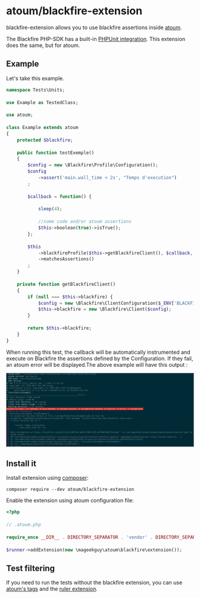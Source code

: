 # atoum/blackfire-extension

blackfire-extension allows you to use blackfire assertions inside [atoum](https://github.com/atoum/atoum).

The Blackfire PHP-SDK has a built-in [PHPUnit integration](https://blackfire.io/docs/integrations/phpunit). This extension does the same, but for atoum.

## Example

Let's take this example.

```php
namespace Tests\Units;

use Example as TestedClass;

use atoum;

class Example extends atoum
{
    protected $blackfire;

    public function testExemple()
    {
        $config = new \Blackfire\Profile\Configuration();
        $config
            ->assert('main.wall_time < 2s', "Temps d'execution")
        ;

        $callback = function() {

            sleep(4);

            //some code and/or atoum assertions
            $this->boolean(true)->isTrue();
        };

        $this
            ->blackfireProfile($this->getBlackfireClient(), $callback, $config)
            ->matchesAssertions()
        ;
    }

    private function getBlackfireClient()
    {
        if (null === $this->blackfire) {
            $config = new \Blackfire\ClientConfiguration($_ENV['BLACKFIRE_CLIENT_ID'], $_ENV['BLACKFIRE_CLIENT_TOKEN']);
            $this->blackfire = new \Blackfire\Client($config);
        }

        return $this->blackfire;
    }
}
```

When running this test, the callback will be automatically instrumented and execute on Blackfire the assertions defined by the Configuration. If they fail, an atoum error will be displayed.The above example will have this output : 

![Instrumentation result](doc/screenshot.png)

## Install it

Install extension using [composer](https://getcomposer.org):

```
composer require --dev atoum/blackfire-extension
```

Enable the extension using atoum configuration file:

```php
<?php

// .atoum.php

require_once __DIR__ . DIRECTORY_SEPARATOR . 'vendor' . DIRECTORY_SEPARATOR . 'autoload.php';

$runner->addExtension(new \mageekguy\atoum\blackfire\extension());
```

## Test filtering

If you need to run the tests without the blackfire extension, you can use [atoum's tags](http://docs.atoum.org/en/latest/launch_test.html#tags) and the [ruler extension](https://github.com/atoum/ruler-extension).


